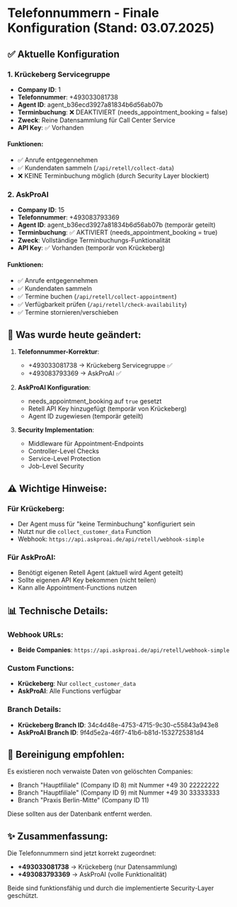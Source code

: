 # Telefonnummern - Finale Konfiguration (Stand: 03.07.2025)

## ✅ Aktuelle Konfiguration

### 1. Krückeberg Servicegruppe
- **Company ID**: 1
- **Telefonnummer**: +493033081738
- **Agent ID**: agent_b36ecd3927a81834b6d56ab07b
- **Terminbuchung**: ❌ DEAKTIVIERT (needs_appointment_booking = false)
- **Zweck**: Reine Datensammlung für Call Center Service
- **API Key**: ✅ Vorhanden

#### Funktionen:
- ✅ Anrufe entgegennehmen
- ✅ Kundendaten sammeln (`/api/retell/collect-data`)
- ❌ KEINE Terminbuchung möglich (durch Security Layer blockiert)

### 2. AskProAI
- **Company ID**: 15
- **Telefonnummer**: +493083793369
- **Agent ID**: agent_b36ecd3927a81834b6d56ab07b (temporär geteilt)
- **Terminbuchung**: ✅ AKTIVIERT (needs_appointment_booking = true)
- **Zweck**: Vollständige Terminbuchungs-Funktionalität
- **API Key**: ✅ Vorhanden (temporär von Krückeberg)

#### Funktionen:
- ✅ Anrufe entgegennehmen
- ✅ Kundendaten sammeln
- ✅ Termine buchen (`/api/retell/collect-appointment`)
- ✅ Verfügbarkeit prüfen (`/api/retell/check-availability`)
- ✅ Termine stornieren/verschieben

## 🔧 Was wurde heute geändert:

1. **Telefonnummer-Korrektur**:
   - +493033081738 → Krückeberg Servicegruppe ✅
   - +493083793369 → AskProAI ✅

2. **AskProAI Konfiguration**:
   - needs_appointment_booking auf `true` gesetzt
   - Retell API Key hinzugefügt (temporär von Krückeberg)
   - Agent ID zugewiesen (temporär geteilt)

3. **Security Implementation**:
   - Middleware für Appointment-Endpoints
   - Controller-Level Checks
   - Service-Level Protection
   - Job-Level Security

## ⚠️ Wichtige Hinweise:

### Für Krückeberg:
- Der Agent muss für "keine Terminbuchung" konfiguriert sein
- Nutzt nur die `collect_customer_data` Function
- Webhook: `https://api.askproai.de/api/retell/webhook-simple`

### Für AskProAI:
- Benötigt eigenen Retell Agent (aktuell wird Agent geteilt)
- Sollte eigenen API Key bekommen (nicht teilen)
- Kann alle Appointment-Functions nutzen

## 📊 Technische Details:

### Webhook URLs:
- **Beide Companies**: `https://api.askproai.de/api/retell/webhook-simple`

### Custom Functions:
- **Krückeberg**: Nur `collect_customer_data`
- **AskProAI**: Alle Functions verfügbar

### Branch Details:
- **Krückeberg Branch ID**: 34c4d48e-4753-4715-9c30-c55843a943e8
- **AskProAI Branch ID**: 9f4d5e2a-46f7-41b6-b81d-1532725381d4

## 🧹 Bereinigung empfohlen:

Es existieren noch verwaiste Daten von gelöschten Companies:
- Branch "Hauptfiliale" (Company ID 8) mit Nummer +49 30 22222222
- Branch "Hauptfiliale" (Company ID 9) mit Nummer +49 30 33333333
- Branch "Praxis Berlin-Mitte" (Company ID 11)

Diese sollten aus der Datenbank entfernt werden.

## ✨ Zusammenfassung:

Die Telefonnummern sind jetzt korrekt zugeordnet:
- **+493033081738** → Krückeberg (nur Datensammlung)
- **+493083793369** → AskProAI (volle Funktionalität)

Beide sind funktionsfähig und durch die implementierte Security-Layer geschützt.